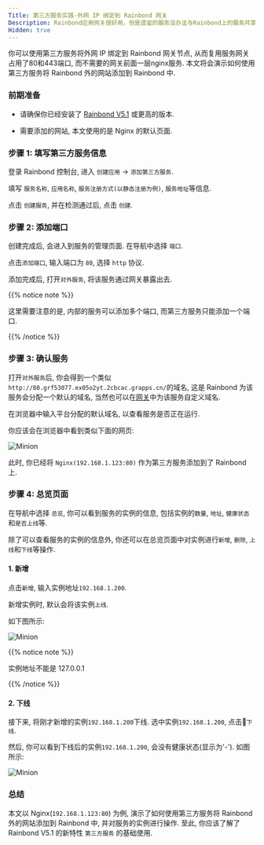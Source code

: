 ```yaml
---
Title: 第三方服务实践-外网 IP 绑定到 Rainbond 网关
Description: Rainbond应用网关很好用，但是遗留的服务没办法与Rainbond上的服务共享外网端口或域名
Hidden: true
---
```


你可以使用第三方服务将外网 IP 绑定到 Rainbond 网关节点, 从而复用服务网关占用了80和443端口, 而不需要的网关前面一层nginx服务. 本文将会演示如何使用第三方服务将 Rainbond 外的网站添加到 Rainbond 中.

### 前期准备

- 请确保你已经安装了 [Rainbond V5.1](/user-operations/install/online_install/) 或更高的版本.

- 需要添加的网站, 本文使用的是 Nginx 的默认页面.

### 步骤 1: 填写第三方服务信息

登录 Rainbond 控制台, 进入 `创建应用` -> `添加第三方服务`.

填写 `服务名称`, `应用名称`, `服务注册方式(以静态注册为例)`, `服务地址`等信息.

点击 `创建服务`, 并在检测通过后, 点击 `创建`.

### 步骤 2: 添加端口

创建完成后, 会进入到服务的管理页面. 在导航中选择 `端口`.

点击`添加端口`, 输入端口为 `80`, 选择 `http` 协议.

添加完成后, 打开`对外服务`, 将该服务通过网关暴露出去.

{{% notice note %}}

这里需要注意的是, 内部的服务可以添加多个端口, 而第三方服务只能添加一个端口.

{{%  /notice %}}

### 步骤 3: 确认服务

打开`对外服务`后, 你会得到一个类似`http://80.grf53077.ex05o2yt.2cbcac.grapps.cn/`的域名, 这是 Rainbond 为该服务会分配一个默认的域名, 当然也可以在[网关](/user-manual/gateway/)中为该服务自定义域名.

在浏览器中输入平台分配的默认域名, 以查看服务是否正在运行.

你应该会在浏览器中看到类似下面的网页:

![Minion](https://grstatic.oss-cn-shanghai.aliyuncs.com/images/docs/5.1/thirdparty/practice-1/nginx%E9%A1%B5%E9%9D%A2.png)

此时, 你已经将 `Nginx(192.168.1.123:80)` 作为第三方服务添加到了 Rainbond 上.

### 步骤 4: 总览页面

在导航中选择 `总览`, 你可以看到服务的实例的信息, 包括实例的`数量`, `地址`, `健康状态`和`是否上线`等.

除了可以查看服务的实例的信息外, 你还可以在总览页面中对实例进行`新增`, `删除`, `上线`和`下线`等操作.

#### 1. 新增

点击`新增`, 输入实例地址`192.168.1.200`.

新增实例时, 默认会将该实例`上线`.

如下图所示:

![Minion](https://grstatic.oss-cn-shanghai.aliyuncs.com/images/docs/5.1/thirdparty/practice-1/%E6%96%B0%E5%A2%9E%E5%AE%9E%E4%BE%8B.png)

{{% notice note %}}

实例地址不能是 127.0.0.1

{{%  /notice %}}

#### 2. 下线

接下来, 将刚才新增的实例`192.168.1.200`下线. 选中实例`192.168.1.200`, 点击`下线`.

然后, 你可以看到下线后的实例`192.168.1.200`, 会没有健康状态(显示为'-'). 如图所示:

![Minion](https://grstatic.oss-cn-shanghai.aliyuncs.com/images/docs/5.1/thirdparty/practice-1/%E4%B8%8B%E7%BA%BF%E5%AE%9E%E4%BE%8B.png)

### 总结

本文以 Nginx(`192.168.1.123:80`) 为例, 演示了如何使用第三方服务将 Rainbond 外的网站添加到 Rainbond 中, 并对服务的实例进行操作. 至此, 你应该了解了 Rainbond V5.1 的新特性 `第三方服务` 的基础使用.